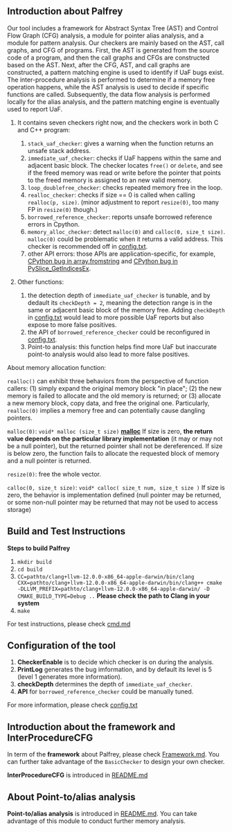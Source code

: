 Introduction about Palfrey
------------------
Our tool includes a framework for Abstract Syntax Tree (AST) and Control Flow Graph (CFG) analysis, a module for pointer alias analysis, and a module for pattern analysis. Our checkers are mainly based on the AST, call graphs, and CFG of programs. First, the AST is generated from the source code of a program, and then the call graphs and CFGs are constructed based on the AST. Next, after the CFG, AST, and call graphs are constructed, a pattern matching engine is used to identify if UaF bugs exist. The inter-procedure analysis is performed to determine if a memory free operation happens, while the AST analysis is used to decide if specific functions are called. Subsequently, the data flow analysis is performed locally for the alias analysis, and the pattern matching engine is eventually used to report UaF.

1.  It contains seven checkers right now, and the checkers work in both C and C++ program:

    1. `stack_uaf_checker`: gives a warning when the function returns an unsafe stack address. 
    2. `immediate_uaf_checker`: checks if UaF happens within the same and adjacent basic block. The checker locates `free()` or `delete`, and see if the freed memory was read or write before the pointer that points to the freed memory is assigned to an new valid memory. 
    3. `loop_doublefree_checker`: checks repeated memory free in the loop.
    4. `realloc_checker`: checks if size == 0 is called when calling `realloc(p, size)`. (minor adjustment to report `resize(0)`, too many FP in `resize(0)` though.)
    5. `borrowed_reference_checker`: reports unsafe borrowed reference errors in Cpython.
    6. `memory_alloc_checker`: detect `malloc(0)` and `calloc(0, size_t size)`. `malloc(0)` could be problematic when it returns a valid address. This checker is recommended off in [config.txt](./tests/config.txt). 
    7. other API errors: those APIs are application-specific, for example, [CPython bug in array.fromstring](https://bugs.python.org/issue24613) and [CPython bug in PySlice_GetIndicesEx](https://bugs.python.org/issue27867).
    
2.  Other functions:

    1. the detection depth of `immediate_uaf_checker` is tunable, and by dedault its `checkDepth = 2`, meaning the detection range is in the same or adjacent basic block of the memory free. Adding `checkDepth` in [config.txt](./tests/config.txt) would lead to more possible UaF reports but also expose to more false positives. 
    2. the API of `borrowed_reference_checker` could be reconfigured in [config.txt](./tests/config.txt). 
    3. Point-to analysis: this function helps find more UaF but inaccurate point-to analysis would also lead to more false positives.

About memory allocation function:

`realloc()` can exhibit three behaviors from the perspective of function callers: (1) simply expand the original memory block "in place"; (2) the new memory is failed to allocate and the old memory is returned; or (3) allocate a new memory block, copy data, and free the original one. Particularly, `realloc(0)` implies a memory free and can potentially cause dangling pointers. 

`malloc(0)`: `void* malloc (size_t size)` [**malloc**](https://cplusplus.com/reference/cstdlib/malloc/?kw=malloc) If size is zero, **the return value depends on the particular library implementation** (it may or may not be a null pointer), but the returned pointer shall not be dereferenced. If size is below zero, the function fails to allocate the requested block of memory and a null pointer is returned. 


`resize(0)`: free the whole vector.

`calloc(0, size_t size)`: `void* calloc( size_t num, size_t size )` If size is zero, the behavior is implementation defined (null pointer may be returned, or some non-null pointer may be returned that may not be used to access storage) 



Build and Test Instructions
------------------

**Steps to build Palfrey**

1. `mkdir build`
2. `cd build`
3. `CC=pathto/clang+llvm-12.0.0-x86_64-apple-darwin/bin/clang CXX=pathto/clang+llvm-12.0.0-x86_64-apple-darwin/bin/clang++ cmake -DLLVM_PREFIX=pathto/clang+llvm-12.0.0-x86_64-apple-darwin/ -D CMAKE_BUILD_TYPE=Debug ..` **Please check the path to Clang in your system**
4. `make`

For test instructions, please check [cmd.md](./doc/cmd.md)

Configuration of the tool
------------------
1. **CheckerEnable** is to decide which checker is on during the analysis.
2. **PrintLog** generates the bug imformation, and by default its level is 5 (level 1 generates more information). 
3. **checkDepth** determines the depth of `immediate_uaf_checker`. 
4. **API** for `borrowed_reference_checker` could be manually tuned.

For more information, please check [config.txt](./tests/config.txt)

Introduction about the framework and InterProcedureCFG
------------------
In term of the **framework** about Palfrey, please check [Framework.md](./doc/Framework.md). You can further take advantage of the `BasicChecker` to design your own checker. 

**InterProcedureCFG** is introduced in [README.md](./include/CFG/README.md)

About Point-to/alias analysis 
------------------
**Point-to/alias analysis** is introduced in [README.md](./include/P2A/README.md). You can take advantage of this module to conduct further memory analysis. 
